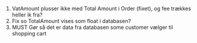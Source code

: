 1. VatAmount plusser ikke med Total Amount i Order (fixet), og fee trækkes heller ik fra?
2. Fix so TotalAmount vises som float i databasen?
3. MUST Gør så det er data fra databasen some customer vælger til shopping cart
